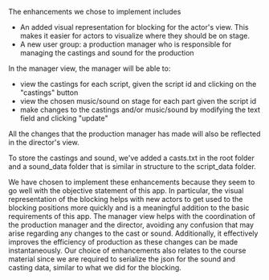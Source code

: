 The enhancements we chose to implement includes
- An added visual representation for blocking for the actor's view. This makes it easier for actors to visualize where they should be on stage.
- A new user group: a production manager who is responsible for managing the castings and sound for the production

In the manager view, the manager will be able to:
- view the castings for each script, given the script id and clicking on the "castings" button
- view the chosen music/sound on stage for each part given the script id
- make changes to the castings and/or music/sound by modifying the text field and clicking "update"

All the changes that the production manager has made will also be reflected in the director's view.

To store the castings and sound, we've added a casts.txt in the root folder and a sound_data folder that is similar in
structure to the script_data folder.

We have chosen to implement these enhancements because they seem to go well with the objective statement of this app.
In particular, the visual representation of the blocking helps with new actors to get used to the blocking positions
more quickly and is a meaningful addition to the basic requirements of this app. The manager view helps with the coordination of the production manager and the director, avoiding
any confusion that may arise regarding any changes to the cast or sound. Additionally, it effectively improves the efficiency of production as these changes can be made instantaneously.
Our choice of enhancements also relates to the course material since we are required to serialize the json 
for the sound and casting data, similar to what we did for the blocking.
